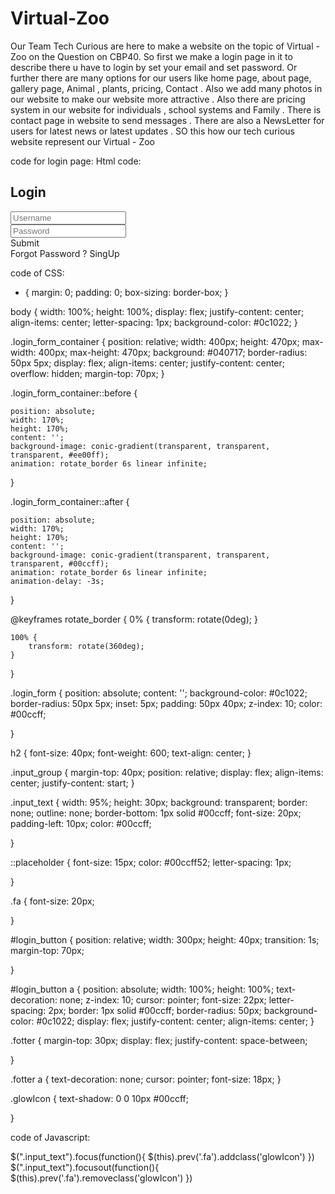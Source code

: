 # Virtual-Zoo
Our Team Tech Curious are here to make a website on the topic of Virtual -Zoo on the Question on CBP40.
So first we make a login page in it to describe there u have to login by set your email and  set password.
Or further there are many options for our users like home page, about page, gallery page, Animal , plants, pricing, Contact .
Also we add many photos in our website to make our website more attractive .
Also there are pricing system in our website for individuals , school systems and Family .
There is contact page in website to send messages .
There are also a NewsLetter for users for latest news or latest updates . 
SO this how our tech curious website represent our Virtual - Zoo 







code for login page: 
Html code: 
<!DOCTYPE html>
<html lang="en">

<head>
    <meta charset="UTF-8">
    <meta name="viewport" content="width=device-width, initial-scale=1.0">
    <title>Document</title>
    <link rel="stylesheet" href="style.css">
    <link rel="stylesheet" href="script.css" class="JS">
</head>

<body>
    <div class="login_form_container">
        <div class="login_form">
            <h2>Login</h2>
            <div class="input_group">
                <i class="fa fa-user"></i>
                <input type="text" placeholder="Username" class="input_text" autocomplete="off" />
            </div>
            <div class="input_group">
                <i class="fa fa-unlock-alt"></i>
                <input type="password" placeholder="Password" class="input_text" autocomplete="off" />
            </div>
            <div class="button_group" id="login_button">
                <a>Submit</a>
            </div>
            <div class="fotter">
                <a>Forgot Password ?</a>
                <a>SingUp</a>
            </div>
        </div>
    </div>
</body>

</html>


code of CSS:
* {
    margin: 0;
    padding: 0;
    box-sizing: border-box;
}

body {
    width: 100%;
    height: 100%;
    display: flex;
    justify-content: center;
    align-items: center;
    letter-spacing: 1px;
    background-color: #0c1022;
}

.login_form_container {
    position: relative;
    width: 400px;
    height: 470px;
    max-width: 400px;
    max-height: 470px;
    background: #040717;
    border-radius: 50px 5px;
    display: flex;
    align-items: center;
    justify-content: center;
    overflow: hidden;
    margin-top: 70px;
}

.login_form_container::before {

    position: absolute;
    width: 170%;
    height: 170%;
    content: '';
    background-image: conic-gradient(transparent, transparent, transparent, #ee00ff);
    animation: rotate_border 6s linear infinite;

}

.login_form_container::after {

    position: absolute;
    width: 170%;
    height: 170%;
    content: '';
    background-image: conic-gradient(transparent, transparent, transparent, #00ccff);
    animation: rotate_border 6s linear infinite;
    animation-delay: -3s;
}

@keyframes rotate_border {
    0% {
        transform: rotate(0deg);
    }

    100% {
        transform: rotate(360deg);
    }
}

.login_form {
    position: absolute;
    content: '';
    background-color: #0c1022;
    border-radius: 50px 5px;
    inset: 5px;
    padding: 50px 40px;
    z-index: 10;
    color: #00ccff;

}

h2 {
    font-size: 40px;
    font-weight: 600;
    text-align: center;
}

.input_group {
    margin-top: 40px;
    position: relative;
    display: flex;
    align-items: center;
    justify-content: start;
}

.input_text {
    width: 95%;
    height: 30px;
    background: transparent;
    border: none;
    outline: none;
    border-bottom: 1px solid #00ccff;
    font-size: 20px;
    padding-left: 10px;
    color: #00ccff;

}

::placeholder {
    font-size: 15px;
    color: #00ccff52;
    letter-spacing: 1px;

}

.fa {
    font-size: 20px;

}

#login_button {
    position: relative;
    width: 300px;
    height: 40px;
    transition: 1s;
    margin-top: 70px;


}

#login_button a {
    position: absolute;
    width: 100%;
    height: 100%;
    text-decoration: none;
    z-index: 10;
    cursor: pointer;
    font-size: 22px;
    letter-spacing: 2px;
    border: 1px solid #00ccff;
    border-radius: 50px;
    background-color: #0c1022;
    display: flex;
    justify-content: center;
    align-items: center;
}

.fotter {
    margin-top: 30px;
    display: flex;
    justify-content: space-between;

}

.fotter a {
    text-decoration: none;
    cursor: pointer;
    font-size: 18px;
}

.glowIcon {
    text-shadow: 0 0 10px #00ccff;

}




code of Javascript: 

$(".input_text").focus(function(){
    $(this).prev('.fa').addclass('glowIcon')
})
$(".input_text").focusout(function(){
    $(this).prev('.fa').removeclass('glowIcon')
})
